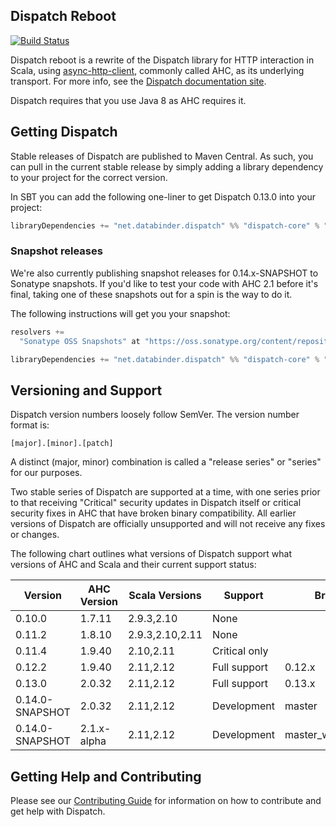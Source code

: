 Dispatch Reboot
---------------

[![Build Status](https://travis-ci.org/dispatch/reboot.svg?branch=master)](https://travis-ci.org/dispatch/reboot)

Dispatch reboot is a rewrite of the Dispatch library for HTTP interaction in Scala, using
[async-http-client][async], commonly called AHC, as its underlying transport. For more info, see the
[Dispatch documentation site][docs].

Dispatch requires that you use Java 8 as AHC requires it.

[docs]: https://dispatch.github.io/reboot/Dispatch.html
[async]: https://github.com/AsyncHttpClient/async-http-client

## Getting Dispatch

Stable releases of Dispatch are published to Maven Central. As such, you can pull in the current
stable release by simply adding a library dependency to your project for the correct version.

In SBT you can add the following one-liner to get Dispatch 0.13.0 into your project:

```scala
libraryDependencies += "net.databinder.dispatch" %% "dispatch-core" % "0.13.0"
```

### Snapshot releases

We're also currently publishing snapshot releases for 0.14.x-SNAPSHOT to Sonatype snapshots.
If you'd like to test your code with AHC 2.1 before it's final, taking one of these snapshots
out for a spin is the way to do it.

The following instructions will get you your snapshot:

```scala
resolvers +=
  "Sonatype OSS Snapshots" at "https://oss.sonatype.org/content/repositories/snapshots"

libraryDependencies += "net.databinder.dispatch" %% "dispatch-core" % "0.14.0-SNAPSHOT"
```

## Versioning and Support

Dispatch version numbers loosely follow SemVer. The version number format is:

```
[major].[minor].[patch]
```

A distinct (major, minor) combination is called a "release series" or "series" for our purposes.

Two stable series of Dispatch are supported at a time, with one series prior to that receiving
"Critical" security updates in Dispatch itself or critical security fixes in AHC that have broken
binary compatibility. All earlier versions of Dispatch are officially unsupported and will not
receive any fixes or changes.

The following chart outlines what versions of Dispatch support what versions of AHC and Scala and
their current support status:

|Version           | AHC Version  |Scala Versions |Support       |Branch
|------------------|--------------|---------------|--------------|---------------------------------|
|0.10.0            |1.7.11        |2.9.3,2.10     |None          |                                 |
|0.11.2            |1.8.10        |2.9.3,2.10,2.11|None          |                                 |
|0.11.4            |1.9.40        |2.10,2.11      |Critical only |                                 |
|0.12.2            |1.9.40        |2.11,2.12      |Full support  |0.12.x                           |
|0.13.0            |2.0.32        |2.11,2.12      |Full support  |0.13.x                           |
|0.14.0-SNAPSHOT   |2.0.32        |2.11,2.12      |Development   |master                           |
|0.14.0-SNAPSHOT   |2.1.x-alpha   |2.11,2.12      |Development   |master_with_ahc2.1               |

## Getting Help and Contributing

Please see our [Contributing Guide][contributing] for information on how to contribute and get help
with Dispatch.

[contributing]: https://github.com/dispatch/reboot/blob/master/CONTRIBUTING.md
